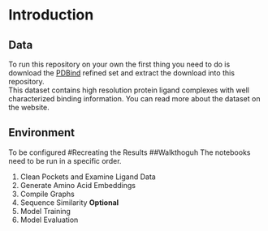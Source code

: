 # Introduction
## Data
To run this repository on your own the first thing you need to do is download the [PDBind](http://www.pdbbind.org.cn/) refined set and extract the download into this repository.  
This dataset contains high resolution protein ligand complexes with well characterized binding information. You can read more about the dataset on the website.  
## Environment
To be configured
#Recreating the Results
##Walkthoguh
The notebooks need to be run in a specific order.  
1. Clean Pockets and Examine Ligand Data  
2. Generate Amino Acid Embeddings  
3. Compile Graphs  
4. Sequence Similarity **Optional**
5. Model Training  
6. Model Evaluation  
